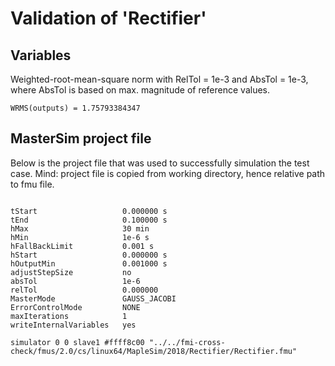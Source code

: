 # Validation of 'Rectifier'

## Variables
Weighted-root-mean-square norm with RelTol = 1e-3 and AbsTol = 1e-3, where
AbsTol is based on max. magnitude of reference values.

```
WRMS(outputs) = 1.75793384347
```

## MasterSim project file

Below is the project file that was used to successfully simulation the test case.
Mind: project file is copied from working directory, hence relative path to fmu file.

```

tStart                   0.000000 s
tEnd                     0.100000 s
hMax                     30 min
hMin                     1e-6 s
hFallBackLimit           0.001 s
hStart                   0.000000 s
hOutputMin               0.001000 s
adjustStepSize           no
absTol                   1e-6
relTol                   0.000000
MasterMode               GAUSS_JACOBI
ErrorControlMode         NONE
maxIterations            1
writeInternalVariables   yes

simulator 0 0 slave1 #ffff8c00 "../../fmi-cross-check/fmus/2.0/cs/linux64/MapleSim/2018/Rectifier/Rectifier.fmu"


```

